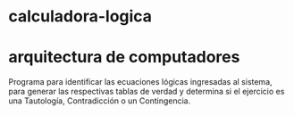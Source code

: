 # calculadora-logica
# arquitectura de computadores
Programa para identificar las ecuaciones lógicas ingresadas al sistema, para generar las respectivas tablas de verdad y determina si el ejercicio es una Tautología, Contradicción o un Contingencia. 
